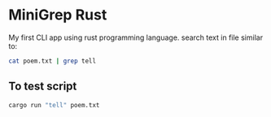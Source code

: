 # MiniGrep Rust

My first CLI app using rust programming language. search text in file similar to:
```sh
cat poem.txt | grep tell
```
## To test script
```sh
cargo run "tell" poem.txt
```
